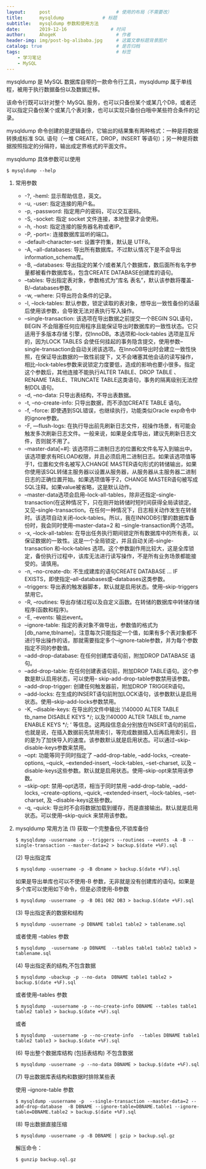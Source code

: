 ```yaml
---
layout:     post                        # 使用的布局（不需要改）
title:      mysqldump              # 标题
subtitle:   mysqldump 参数和使用方法
date:       2019-12-16                # 时间
author:     AhogeK                      # 作者
header-img: img/post-bg-alibaba.jpg     # 这篇文章标题背景图片
catalog: true                           # 是否归档
tags:                                   # 标签
    - 学习笔记
    - MySQL
---
```

mysqldump 是 MySQL 数据库自带的一款命令行工具，mysqldump 属于单线程，被用于执行数据备份以及数据迁移。

该命令行既可以针对整个 MySQL 服务，也可以只备份某个或某几个DB，或者还可以指定只备份某个或某几个表对象，也可以实现只备份白哦中某些符合条件的记录。

mysqldump 命令创建的是逻辑备份，它输出的结果集有两种格式：一种是将数据转换成标准 SQL 语句（一堆 CREATE，DROP，INSERT 等语句）；另一种是将数据按照指定的分隔符，输出成定界格式的平面文件。

mysqldump 具体参数可以使用

``$ mysqldump --help``

1. 常用参数
   * -?, -heml: 显示帮助信息，英文。
   * -u, -user: 指定连接的用户名。
   * -p, -password: 指定用户的密码，可以交互密码。
   * -S, -socket: 指定 socket 文件连接，本地登录才会使用。
   * -h, -host: 指定连接的服务器名称或者IP。
   * -P, -port=: 连接数据库监听的端口。
   * -default-character-set: 设置字符集，默认是 UTF8。
   * -A, –all-databases: 导出所有数据库。不过默认情况下是不会导出information_schema库。
   * -B, –databases: 导出指定的某个/或者某几个数据库，数后面所有名字参量都被看作数据库名，包含CREATE DATABASE创建库的语句。
   * –tables: 导出指定表对象，参数格式为“库名 表名”，默认该参数将覆盖-B/–databases参数。
   * -w, –where: 只导出符合条件的记录。
   * -l, –lock-tables: 默认参数，锁定读取的表对象，想导出一致性备份的话最后使用该参数，会导致无法对表执行写入操作。
   * –single-transaction: 该选项在导出数据之前提交一个BEGIN SQL语句，BEGIN 不会阻塞任何应用程序且能保证导出时数据库的一致性状态。它只适用于多版本存储 引擎，仅InnoDB。本选项和–lock-tables 选项是互斥的，因为LOCK TABLES 会使任何挂起的事务隐含提交，使用参数–single-transaction会自动关闭该选项。在InnoDB导出时会建立一致性快照，在保证导出数据的一致性前提下，又不会堵塞其他会话的读写操作，相比–lock-tables参数来说锁定力度要低，造成的影响也要小很多。指定这个参数后，其他连接不能执行ALTER TABLE、DROP TABLE 、RENAME TABLE、TRUNCATE TABLE这类语句，事务的隔离级别无法控制DDL语句。
   * -d, –no-data: 只导出表结构，不导出表数据。
   * -t, –no-create-info: 只导出数据，而不添加CREATE TABLE 语句。
   * -f, –force: 即使遇到SQL错误，也继续执行，功能类似Oracle exp命令中的ignore参数。
   * -F, —flush-logs: 在执行导出前先刷新日志文件，视操作场景，有可能会触发多次刷新日志文件。一般来说，如果是全库导出，建议先刷新日志文件，否则就不用了。
   * –master-data[=#]: 该选项将二进制日志的位置和文件名写入到输出中。该选项要求有RELOAD权限，并且必须启用二进制日志。如果该选项值等于1，位置和文件名被写入CHANGE MASTER语句形式的转储输出，如果你使用该SQL转储主服务器以设置从服务器，从服务器从主服务器二进制日志的正确位置开始。如果选项值等于2，CHANGE MASTER语句被写成SQL注释。如果value被省略，这是默认动作。
   * –master-data选项会启用–lock-all-tables，除非还指定–single-transaction(在这种情况下，只在刚开始转储时短时间获得全局读锁定。又见–single-transaction。在任何一种情况下，日志相关动作发生在转储时。该选项自动关闭–lock-tables。所以，我在INNODB引擎的数据库备份时，我会同时使用–master-data=2 和 –single-transaction两个选项。
   * -x, –lock-all-tables: 在导出任务执行期间锁定所有数据库中的所有表，以保证数据的一致性。这是一个全局锁定，并且自动关闭–single-transaction 和–lock-tables 选项。这个参数副作用比较大，这是全库锁定，备份执行过程中，该库无法进行读写操作，不是所有业务场景都能接受的。请慎用。
   * -n, –no-create-db: 不生成建库的语句CREATE DATABASE … IF EXISTS，即使指定–all-databases或–databases这类参数。
   * –triggers: 导出表的触发器脚本，默认就是启用状态。使用–skip-triggers禁用它。
   * -R, –routines: 导出存储过程以及自定义函数。在转储的数据库中转储存储程序(函数和程序)。
   * -E, –events: 输出event。
   * –ignore-table: 指定的表对象不做导出，参数值的格式为[db_name,tblname]，注意每次只能指定一个值，如果有多个表对象都不进行导出操作的话，那就需要指定多个–ignore-table参数，并为每个参数指定不同的参数值。
   * –add-drop-database: 在任何创建库语句前，附加DROP DATABASE 语句。
   * –add-drop-table: 在任何创建表语句前，附加DROP TABLE语句。这个参数是默认启用状态，可以使用– skip-add-drop-table参数禁用该参数。
   * –add-drop-trigger: 创建任何触发器前，附加DROP TRIGGER语句。
   * –add-locks: 在生成的INSERT语句前附加LOCK语句，该参数默认是启用状态。使用–skip-add-locks参数禁用。
   * -K, –disable-keys: 在导出的文件中输出 ‘/!40000 ALTER TABLE tb_name DISABLE KEYS */; 以及‘/!40000 ALTER TABLE tb_name ENABLE KEYS */; ‘ 等信息。这两段信息会分别放在INSERT语句的前后，也就是说，在插入数据前先禁用索引，等完成数据插入后再启用索引，目的是为了加快导入的速度。该参数默认就是启用状态。可以通过–skip-disable-keys参数来禁用。
   * –opt: 功能等同于同时指定了 –add-drop-table, –add-locks, –create-options, –quick, –extended-insert, –lock-tables, –set-charset, 以及 –disable-keys这些参数。默认就是启用状态。使用–skip-opt来禁用该参数。
   * –skip-opt: 禁用–opt选项，相当于同时禁用 –add-drop-table, –add-locks, –create-options, –quick, –extended-insert, –lock-tables, –set-charset, 及 –disable-keys这些参数。
   * -q, –quick: 导出时不会将数据加载到缓存，而是直接输出。默认就是启用状态。可以使用–skip-quick 来禁用该参数。
2.  mysqldump 常用方法
    (1) 获取一个完整备份,不锁库备份

    ``$ mysqldump -uusername -p --triggers --routines --events -A -B --single-transaction --master-data=2 > backup.$(date +%F).sql``

    (2) 导出指定库

    ``$ mysqldump -uusername -p -B dbname > backup.$(date +%F).sql``

    如果是导出单库也可以不使用-B 参数，无非就是没有创建库的语句。如果是多个库可以使用如下命令，但是必须使用-B参数

    ``$ mysqldump -uusername -p -B DB1 DB2 DB3 > backup.$(date +%F).sql``

    (3) 导出指定表的数据和结构

    ``$ mysqldump -uusername -p DBNAME table1 table2 > tablename.sql``

    或者使用 –tables 参数

    ``$ mysqldump  -uusername -p DBNAME  --tables table1 table2 table3 > tablename.sql``

    (4) 导出指定表的结构,不包含数据

    ``$ mysqldump -ubackup -p --no-data  DBNAME table1 table2 > backup.$(date +%F).sql``

    或者使用–tables 参数

    ``$ mysqldump  -uusername -p --no-create-info DBNAME --tables table1 table2 table3 > backup.$(date +%F).sql``

    或者

    ``$ mysqldump  -uusername -p --no-create-info  --tables DBNAME table1 table2 table3 > backup.$(date +%F).sql``

    (6) 导出整个数据库结构 (包括表结构) 不包含数据

    ``$ mysqldump -uusername -p --no-data DBNAME > backup.$(date +%F).sql``

    (7) 导出数据库表结构和数据时排除某些表

    使用 –ignore-table 参数

    ``$ mysqldump -uusername -p  --single-transaction --master-data=2 --add-drop-database  -B DBNAME --ignore-table=DBNAME.table1 --ignore-table=DBNAME.table2 > backup.$(date +%F).sql``

    (8) 导出数据直接压缩

    ``$ mysqldump -uusername -p -B DBNAME | gzip > backup.sql.gz``

    解压命令：

    ``$ gunzip backup.sql.gz``